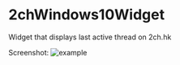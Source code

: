 # 2chWindows10Widget
Widget that displays last active thread on 2ch.hk


Screenshot:
![example](https://sun9-9.userapi.com/c206828/v206828969/4ab99/yuq8FVC8aPk.jpg)


